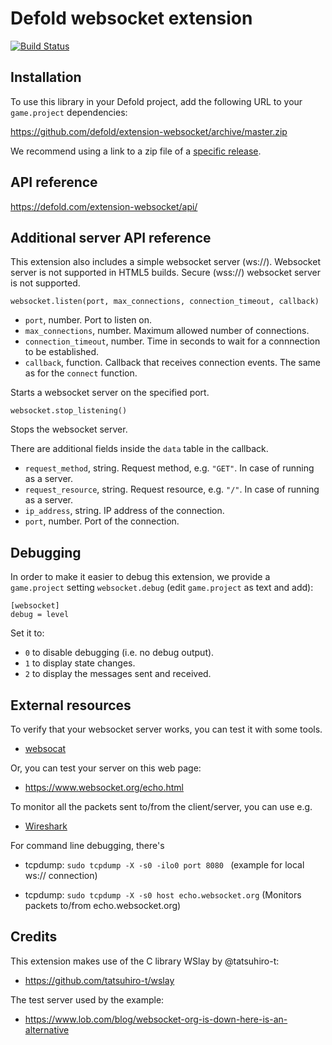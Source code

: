 # Defold websocket extension

[![Build Status](https://github.com/defold/extension-websocket/workflows/Build%20with%20bob/badge.svg)](https://github.com/defold/extension-websocket/actions)

## Installation
To use this library in your Defold project, add the following URL to your `game.project` dependencies:

https://github.com/defold/extension-websocket/archive/master.zip

We recommend using a link to a zip file of a [specific release](https://github.com/defold/extension-websocket/releases).

## API reference

https://defold.com/extension-websocket/api/

## Additional server API reference

This extension also includes a simple websocket server (ws://). Websocket server is not supported in HTML5 builds. Secure (wss://) websocket server is not supported.

```
websocket.listen(port, max_connections, connection_timeout, callback)
```
- `port`, number. Port to listen on.
- `max_connections`, number. Maximum allowed number of connections.
- `connection_timeout`, number. Time in seconds to wait for a connnection to be established.
- `callback`, function. Callback that receives connection events. The same as for the `connect` function.

Starts a websocket server on the specified port.

```
websocket.stop_listening()
```
Stops the websocket server.

There are additional fields inside the `data` table in the callback.
- `request_method`, string. Request method, e.g. `"GET"`. In case of running as a server.
- `request_resource`, string. Request resource, e.g. `"/"`. In case of running as a server.
- `ip_address`, string. IP address of the connection.
- `port`, number. Port of the connection.

## Debugging

In order to make it easier to debug this extension, we provide a `game.project` setting `websocket.debug` (edit `game.project` as text and add):

```
[websocket]
debug = level
```

Set it to:

* `0` to disable debugging (i.e. no debug output).
* `1` to display state changes.
* `2` to display the messages sent and received.

## External resources

To verify that your websocket server works, you can test it with some tools.

* [websocat](https://github.com/vi/websocat)

Or, you can test your server on this web page:

* https://www.websocket.org/echo.html

To monitor all the packets sent to/from the client/server, you can use e.g.

* [Wireshark](https://www.wireshark.org)

For command line debugging, there's

* tcpdump: `sudo tcpdump -X -s0 -ilo0 port 8080 ` (example for local ws:// connection)

* tcpdump: `sudo tcpdump -X -s0 host echo.websocket.org` (Monitors packets to/from echo.websocket.org)

## Credits

This extension makes use of the C library WSlay by @tatsuhiro-t:

* https://github.com/tatsuhiro-t/wslay

The test server used by the example:

* https://www.lob.com/blog/websocket-org-is-down-here-is-an-alternative
